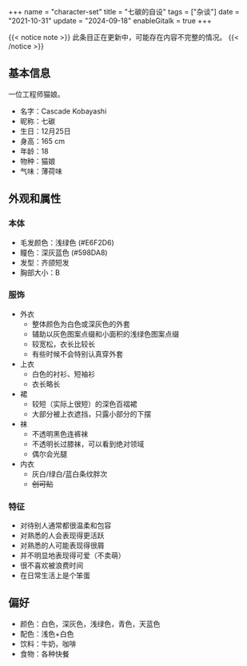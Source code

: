 +++
name = "character-set"
title = "七碳的自设"
tags = ["杂谈"]
date = "2021-10-31"
update = "2024-09-18"
enableGitalk = true
+++

{{< notice note >}}
此条目正在更新中，可能存在内容不完整的情况。
{{< /notice >}}

## 基本信息
一位工程师猫娘。  
- 名字：Cascade Kobayashi
- 昵称：七碳
- 生日：12月25日
- 身高：165 cm
- 年龄：18
- 物种：猫娘
- 气味：薄荷味

## 外观和属性
### 本体
- 毛发颜色：浅绿色 (#E6F2D6)
- 瞳色：深灰蓝色 (#598DA8)
- 发型：齐颌短发
- 胸部大小：B

### 服饰
- 外衣
  - 整体颜色为白色或深灰色的外套
  - 辅助以灰色图案点缀和小面积的浅绿色图案点缀
  - 较宽松，衣长比较长
  - 有些时候不会特别认真穿外套
- 上衣
  - 白色的衬衫、短袖衫
  - 衣长略长
- 裙
  - 较短（实际上很短）的深色百褶裙
  - 大部分被上衣遮挡，只露小部分的下摆
- 袜
  - 不透明黑色连裤袜
  - 不透明长过膝袜，可以看到绝对领域
  - 偶尔会光腿
- 内衣
  - 灰白/绿白/蓝白条纹胖次
  - ~~创可贴~~

### 特征 
- 对待别人通常都很温柔和包容
- 对熟悉的人会表现得更活跃
- 对熟悉的人可能表现得很屑
- 并不明显地表现得可爱（不卖萌）
- 很不喜欢被浪费时间
- 在日常生活上是个笨蛋

## 偏好
- 颜色：白色，深灰色，浅绿色，青色，天蓝色
- 配色：浅色+白色
- 饮料：牛奶，咖啡
- 食物：各种快餐
